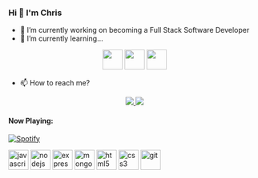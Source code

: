 ### Hi 👋 I'm Chris

- 🔭 I’m currently working on becoming a Full Stack Software Developer
- 🌱 I’m currently learning...

<p align="center" >
<img src="https://devicons.github.io/devicon/devicon.git/icons/react/react-original.svg" width="40" height="40" />
<img src="https://devicons.github.io/devicon/devicon.git/icons/redux/redux-original.svg" width="40" height="40" />
<img src="https://devicons.github.io/devicon/devicon.git/icons/python/python-original.svg" width="40" height="40" />
</p>

- 📫 How to reach me?
<p align="center">
<a href="mailto: christianpari@outlook.com" >
<img src="https://img.shields.io/badge/gmail-%23D14836.svg?&style=for-the-badge&logo=gmail&logoColor=white" />
</a>
<a href="https://twitter.com/_christianpari" >
<img src="https://img.shields.io/badge/twitter-%231DA1F2.svg?&style=for-the-badge&logo=twitter&logoColor=white" />
</a>
</p>

#### Now Playing:
[![Spotify](https://novatorem-woad-seven.vercel.app/api/spotify)](https://open.spotify.com/user/christianpari)

<p align="left"><img src="https://devicons.github.io/devicon/devicon.git/icons/javascript/javascript-original.svg" alt="javascript" width="40" height="40"/> <img src="https://devicons.github.io/devicon/devicon.git/icons/nodejs/nodejs-original-wordmark.svg" alt="nodejs" width="40" height="40"/> <img src="https://devicons.github.io/devicon/devicon.git/icons/express/express-original-wordmark.svg" alt="express" width="40" height="40"/> <img src="https://devicons.github.io/devicon/devicon.git/icons/mongodb/mongodb-original-wordmark.svg" alt="mongodb" width="40" height="40"/> <img src="https://devicons.github.io/devicon/devicon.git/icons/html5/html5-original-wordmark.svg" alt="html5" width="40" height="40"/> <img src="https://devicons.github.io/devicon/devicon.git/icons/css3/css3-original-wordmark.svg" alt="css3" width="40" height="40"/>   <img src="https://www.vectorlogo.zone/logos/git-scm/git-scm-icon.svg" alt="git" width="40" height="40"/>  </p><p> <!-- <img align="left" src="https://github-readme-stats.vercel.app/api/top-langs/?username=christianpari&layout=compact&hide=html" alt="christianpari" /> --></p>
